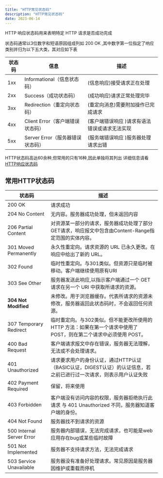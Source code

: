 ```yaml
---
title: "HTTP常见状态码"
description: "HTTP常见状态码"
date: 2023-06-14
---
```


<!-- 2023/6/14 -->

HTTP 响应状态码用来表明特定 HTTP 请求是否成功完成

状态码通常以3位数字和短语原因组成列如 200 OK ,其中数字第一位指定了响应类别并归为以下五大类，其对应如下表

| 状态码 | 信息                             | 描述                                          |
| ------ | -------------------------------- | --------------------------------------------- |
| 1xx    | Informational（信息状态码）      | (信息响应)接受请求正在处理                    |
| 2xx    | Success（成功状态码）            | (成功响应)请求正常处理完毕                    |
| 3xx    | Redirection（重定向状态码）      | (重定向消息)需要附加操作已完成请求            |
| 4xx    | Client Error（客户端错误状态码） | (客户端错误响应 )请求有语法错误或请求无法实现 |
| 5xx    | Server Error（服务器错误状态码） | (服务端错误响应 )服务器处理请求出错           |

HTTP状态码高达60余种,但常用的只有16种,因此单独将其列出
详细信息请看[HTTP响应状态码](https://developer.mozilla.org/zh-CN/docs/Web/HTTP/Status#%E4%BF%A1%E6%81%AF%E5%93%8D%E5%BA%94)

## 常用HTTP状态码

| 状态码                    | 描述                                                                                                                |
| ------------------------- | ------------------------------------------------------------------------------------------------------------------- |
| 200 OK                    | 请求成功                                                                                                            |
| 204 No Content            | 无内容。服务器成功处理，但未返回内容                                                                                |
| 206 Partial Content       | 对资源某一部分的请求，服务器成功处理了部分GET请求，响应报文中包含由Content-Range指定范围的实体内容。                |
| 301 Moved Permanently     | 永久性重定向。请求资源的 URL 已永久更改。在响应中给出了新的 URL。                                                   |
| 302 Found                 | 临时性重定向。与301类似。但资源只是临时被移动。客户端继续使用原有URI                                                |
| 303 See Other             | 服务器发送此响应,以指示客户端通过一个 GET 请求在另一个 URI 中获取所请求的资源。                                     |
| **304 Not Modified**      | 未修改。用于浏览器缓存。代表所请求的资源未修改，服务器返回此状态码时，不会返回任何资源。                            |
| 307 Temporary Redirect    | 临时重定向。与302类似。但不能更改所使用的 HTTP 方法：如果在第一个请求中使用了 POST，则在第二个请求中必须使用 POST。 |
| 400 Bad Request           | 客户端请求报文中存在错误，服务器无法理解，无法或不会处理请求。                                                      |
| 401 Unauthorized          | 请求要求用户的身份认证，通过HTTP认证（BASIC认证，DIGEST认证）的认证信息，若之前已进行过一次请求，则表示用户认证失败 |
| 402 Payment Required      | 保留，将来使用                                                                                                      |
| 403 Forbidden             | 客户端没有访问内容的权限，服务器拒绝执行此请求 与 401 Unauthorized 不同，服务器知道客户端的身份。                   |
| 404 Not Found             | 服务器找不到请求的资源                                                                                              |
| 500 Internal Server Error | 服务器内部错误，无法完成请求，也可能是web应用存在bug或某些临时故障                                                  |
| 501 Not Implemented       | 服务器不支持请求方法，无法完成请求                                                                                  |
| 503 Service Unavailable   | 服务器没有准备好处理请求。常见原因是服务器因维护或重载而停机                                                        |
